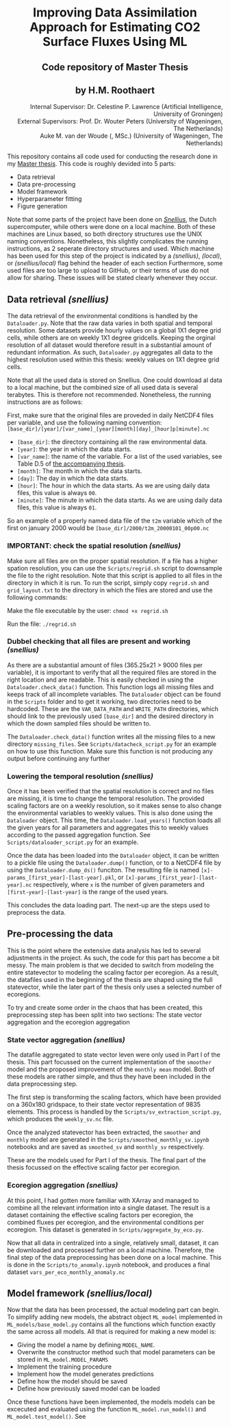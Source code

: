 # <center> Improving Data Assimilation Approach for Estimating CO2 Surface Fluxes Using ML </center>
## <center> Code repository of Master Thesis </center>
## <center> by H.M. Roothaert </center>

<div style="text-align: right"> Internal Supervisor: Dr. Celestine P. Lawrence (Artificial Intelligence, University of Groningen) <br>
External Supervisors: Prof. Dr. Wouter Peters (University of Wageningen, The Netherlands) <br>
Auke M. van der Woude (, MSc.) (University of Wageningen, The Netherlands) </div>

This repository contains all code used for conducting the research done in my [Master thesis](https://fse.studenttheses.ub.rug.nl/id/eprint/28972). This code is roughly devided into 5 parts:
- Data retrieval
- Data pre-processing
- Model framework
- Hyperparameter fitting
- Figure generation

Note that some parts of the project have been done on [<i>Snellius</i>](https://www.surf.nl/en/dutch-national-supercomputer-snellius), the Dutch supercomputer, while others were done on a local machine. 
Both of these machines are Linux based, so both directory structures use the UNIX naming conventions. Nonetheless, this slightly complicates the running instructions, as 2 seperate directory structures and used. 
Which machine has been used for this step of the project is indicated by a _(snellius)_,  _(local)_, or _(snellius/local)_ flag behind the header of each section 
Furthermore, some used files are too large to upload to GitHub, or their terms of use do not allow for sharing. 
These issues will be stated clearly whenever they occur.

## Data retrieval _(snellius)_

The data retrieval of the environmental conditions is handled by the `Dataloader.py`. Note that the raw data varies in both spatial and temporal resolution. Some datasets provide hourly values on a global 1X1 degree grid cells, while others are on weekly 1X1 degree gridcells. Keeping the orginal resolution of all dataset would therefore result in a substantial amount of redundant information. As such, `Dataloader.py` aggregates all data to the highest resolution used within this thesis: weekly values on 1X1 degree grid cells. 

Note that all the used data is stored on Snellius. 
One could download al data to a local machine, but the combined size of all used data is several terabytes. This is therefore not recommended. Nonetheless, the running instructions are as follows:

First, make sure that the original files are proveded in daily NetCDF4 files per variable, and use the following naming convention:
`[base_dir]/[year]/[var_name]_[year][month][day]_[hour]p[minute].nc`

- `[base_dir]`: the directory containing all the raw environmental data. 
- `[year]`: the year in which the data starts. 
- `[var_name]`: the name of the variable. For a list of the used variables, see Table D.5 of [the accompanying thesis](https://fse.studenttheses.ub.rug.nl/id/eprint/28972).
- `[month]`: The month in which the data starts.
- `[day]`: The day in which the data starts.
- `[hour]`: The hour in which the data starts. As we are using daily data files, this value is always `00`.
- `[minute]`: The minute in which the data starts. As we are using daily data files, this value is always `01`.

So an example of a properly named data file of the `t2m` variable which of the first on january 2000 would be `[base_dir]/2000/t2m_20000101_00p00.nc`

### IMPORTANT: check the spatial resolution _(snellius)_
Make sure all files are on the proper spatial resolution. If a file has a higher spation resolution, you can use the `Scripts/regrid.sh` script to downsample the file to the right resolution. Note that this script is applied to all files in the directory in which it is run. 
To run the script, simply copy `regrid.sh` and `grid_layout.txt` to the directory in which the files are stored and use the following commands:

Make the file executable by the user:
`chmod +x regrid.sh`

Run the file:
`./regrid.sh`

### Dubbel checking that all files are present and working _(snellius)_

As there are a substantial amount of files (365.25x21 > 9000 files per variable), it is important to verify that all the required files are stored in the right location and are readable. 
This is easily checked in using the `Dataloader.check_data()` function. This function logs all missing files and keeps track of all incomplete variables. 
The `Dataloader` object can be found in the `Scripts` folder and to get it working, two directories need to be hardcoded. 
These are the `VAR_DATA_PATH` and `WRITE_PATH` directories, which should link to the previously used `[base_dir]` and the desired directory in which the down sampled files should be written to.

The `Dataloader.check_data()` function writes all the missing files to a new directory `missing_files`. 
See `Scripts/datacheck_script.py` for an example on how to use this function. 
Make sure this function is not producing any output before continuing any further

### Lowering the temporal resolution _(snellius)_

Once it has been verified that the spatial resolution is correct and no files are missing, it is time to change the temporal resolution. 
The provided scaling factors are on a weekly resolution, so it makes sense to also change the environmental variables to weekly values. 
This is also done using the `Dataloader` object. This time, the `Dataloader.load_years()` function loads all the given years for all parameters and aggregates this to weekly values according to the passed aggregation function. 
See `Scripts/dataloader_script.py` for an example.

Once the data has been loaded into the `Dataloader` object, it can be written to a pickle file using the `Dataloader.dump()` function, or to a NetCDF4 file by using the `Dataloader.dump_ds()` funciton.
The resulting file is named `[x]-params_[first_year]-[last-year].pkl`, or `[x]-params_[first_year]-[last-year].nc` respectively, where `x` is the number of given parameters and `[first-year]-[last-year]` is the range of the used years.

This concludes the data loading part. The next-up are the steps used to preprocess the data.

## Pre-processing the data
This is the point where the extensive data analysis has led to several adjustments in the project. As such, the code for this part has become a bit messy. 
The main problem is that we decided to switch from modeling the entire statevector to modeling the scaling factor per ecoregion.
As a result, the datafiles used in the beginning of the thesis are shaped using the full statevector, while the later part of the thesis only uses a selected number of ecoregions.

To try and create some order in the chaos that has been created, this preprocessing step has been split into two sections: The state vector aggregation and the ecoregion aggregation

### State vector aggregation _(snellius)_
The datafile aggregated to state vector leven were only used in Part I of the thesis. 
This part focussed on the current implementation of the `smoother` model and the proposed improvement of the `monthly mean` model.
Both of these models are rather simple, and thus they have been included in the data preprocessing step. 

The first step is transforming the scaling factors, which have been provided on a 360x180 gridspace, to their state vector representation of 9835 elements. 
This process is handled by the `Scripts/sv_extraction_script.py`, which produces the `weekly_sv.nc` file. 

Once the analyzed statevector has been extracted, the `smoother` and `monthly` model are generated in the `Scripts/smoothed_monthly_sv.ipynb` notebooks and are saved as `smoothed_sv` and `monthly_sv` respectively.

These are the models used for Part I of the thesis.
The final part of the thesis focussed on the effective scaling factor per ecoregion.

### Ecoregion aggregation _(snellius)_
At this point, I had gotten more familiar with XArray and managed to combine all the relevant information into a single dataset. 
The result is a dataset containing the effective scaling factors per ecoregion, the combined fluxes per ecoregion, and the environmental conditions per ecoregion. 
This dataset is generated in `Scripts/aggregate_by_eco.py`. 


Now that all data in centralized into a single, relatively small, dataset, it can be downloaded and processed further on a local machine.
Therefore, the final step of the data preprocessing has been done on a local machine. 
This is done in the `Scripts/to_anomaly.ipynb` notebook, and produces a final dataset `vars_per_eco_monthly_anomaly.nc`

## Model framework _(snellius/local)_

Now that the data has been processed, the actual modeling part can begin. 
To simplify adding new models, the abstract object `ML_model` implemented in `ML_models/base_model.py` contains all the functions which function exactly the same across all models.
All that is required for making a new model is:
- Giving the model a name by defining `MODEL_NAME`.
- Overwrite the constructor method such that model parameters can be stored in `ML_model.MODEL_PARAMS`
- Implement the training procedure
- Implement how the model generates predictions
- Define how the model should be saved
- Define how previously saved model can be loaded

Once these functions have been implemented, the models models can be excecuted and evaluated using the function `ML_model.run_model()` and `ML_model.test_model()`. See 


